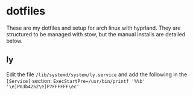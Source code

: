 # dotfiles

These are my dotfiles and setup for arch linux with hyprland. They are structured to be managed with stow, but the manual installs are detailed below.

## ly
Edit the file `/lib/systemd/system/ly.service` and add the following in the `[Service]` section:
```ExecStartPre=/usr/bin/printf '%%b' '\e]P03b4252\e]P7FFFFFF\ec'```
